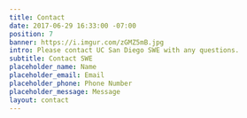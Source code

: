 ```yaml
---
title: Contact
date: 2017-06-29 16:33:00 -07:00
position: 7
banner: https://i.imgur.com/zGMZ5mB.jpg
intro: Please contact UC San Diego SWE with any questions.
subtitle: Contact SWE
placeholder_name: Name
placeholder_email: Email
placeholder_phone: Phone Number
placeholder_message: Message
layout: contact
---
```


